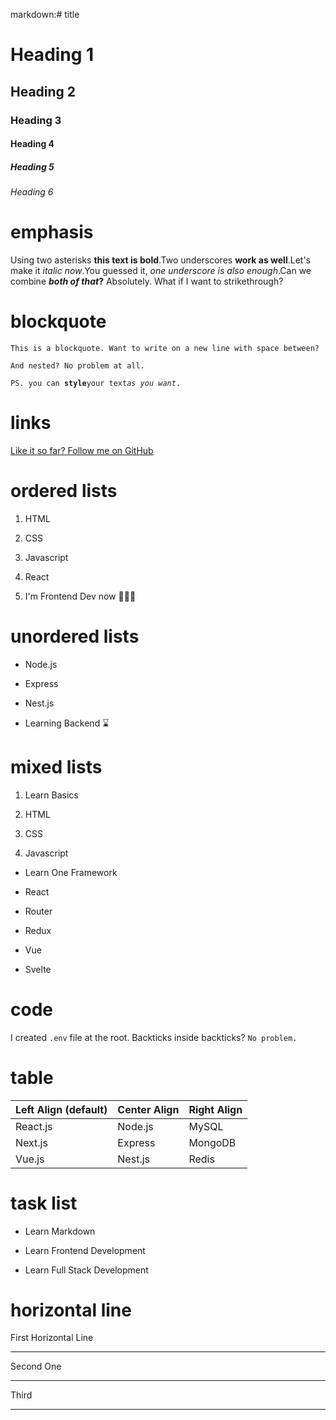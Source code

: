 markdown:# title

# Heading 1

## Heading 2

### Heading 3

#### Heading 4

##### Heading 5

###### Heading 6

# emphasis

Using two asterisks **this text is bold**.Two underscores **work as well**.Let's make it _italic now_.You guessed it, _one underscore is also enough_.Can we combine _**both of that**_**?** Absolutely.
What if I want to strikethrough?

# blockquote

`This is a blockquote.
Want to write on a new line with space between?`

`And nested? No problem at all.`

`PS. you can `**`style`**`your text`_`as you want`_`.`

# links

<a href="https://github.com/im-luka">Like it so far? Follow me on GitHub</a>

# ordered lists

1. HTML

2. CSS

3. Javascript

4. React

5. I'm Frontend Dev now 👨🏼‍🎨

# unordered lists

- Node.js

- Express

- Nest.js

- Learning Backend ⌛️

# mixed lists

1. Learn Basics

1. HTML

1. CSS

1. Javascript

- Learn One Framework

- React

- Router

- Redux

- Vue

- Svelte

# code

I created `.env` file at the root.
Backticks inside backticks? `No problem.`

# table

| Left Align (default)<br/> | Center Align<br/> | Right Align<br/> |
| ------------------------- | ----------------- | ---------------- |
| React.js<br/>             | Node.js<br/>      | MySQL<br/>       |
| Next.js<br/>              | Express<br/>      | MongoDB<br/>     |
| Vue.js<br/>               | Nest.js<br/>      | Redis<br/>       |

# task list

- Learn Markdown

- Learn Frontend Development

- Learn Full Stack Development

# horizontal line

First Horizontal Line

---

Second One

---

Third

---
